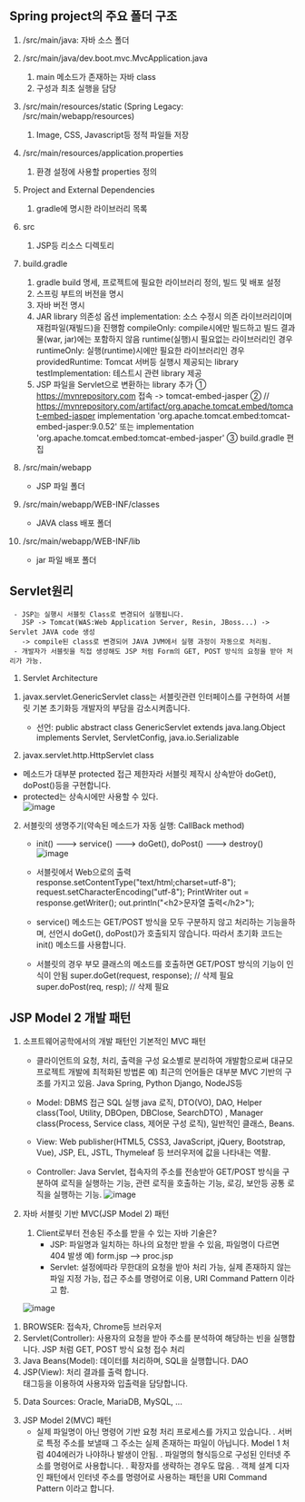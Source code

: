 ## Spring project의 주요 폴더 구조

1. /src/main/java: 자바 소스 폴더

2. /src/main/java/dev.boot.mvc.MvcApplication.java
   1) main 메소드가 존재하는 자바 class
   2) 구성과 최초 실행을 담당

3. /src/main/resources/static (Spring Legacy: /src/main/webapp/resources)
   1) Image, CSS, Javascript등 정적 파일들 저장

4. /src/main/resources/application.properties
   1) 환경 설정에 사용할 properties 정의

5. Project and External Dependencies
   1) gradle에 명시한 라이브러리 목록

6. src
   1) JSP등 리소스 디렉토리

7. build.gradle
   1) gradle build 명세, 프로젝트에 필요한 라이브러리 정의, 빌드 및 배포 설정
   2) 스프링 부트의 버전을 명시
   3) 자바 버전 명시
   4) JAR library 의존성 옵션
       implementation: 소스 수정시 의존 라이브러리이며 재컴파일(재빌드)을 진행함
       compileOnly: compile시에만 빌드하고 빌드 결과물(war, jar)에는 포함하지 않음
                         runtime(실행)시 필요없는 라이브러리인 경우 
       runtimeOnly: 실행(runtime)시에만 필요한 라이브러리인 경우
       providedRuntime: Tomcat 서버등 실행시 제공되는 library
       testImplementation: 테스트시 관련 library 제공
   5) JSP 파일을 Servlet으로 변환하는 library 추가
      ① https://mvnrepository.com 접속 -> tomcat-embed-jasper
      ② // https://mvnrepository.com/artifact/org.apache.tomcat.embed/tomcat-embed-jasper
          implementation 'org.apache.tomcat.embed:tomcat-embed-jasper:9.0.52'
          또는
          implementation 'org.apache.tomcat.embed:tomcat-embed-jasper'
      ③ build.gradle 편집
 8. /src/main/webapp
     - JSP 파일 폴더
  
 9. /src/main/webapp/WEB-INF/classes
     - JAVA class 배포 폴더

 10. /src/main/webapp/WEB-INF/lib
     - jar 파일 배포 폴더

## Servlet원리
     - JSP는 실행시 서블릿 Class로 변경되어 실행됩니다.
       JSP -> Tomcat(WAS:Web Application Server, Resin, JBoss...) -> Servlet JAVA code 생성
       -> compile된 class로 변경되어 JAVA JVM에서 실행 과정이 자동으로 처리됨.
     - 개발자가 서블릿을 직접 생성해도 JSP 처럼 Form의 GET, POST 방식의 요청을 받아 처리가 가능.
 
1. Servlet Architecture
1) javax.servlet.GenericServlet class는 서블릿관련 인터페이스를 구현하여
   서블릿 기본 초기화등 개발자의 부담을 감소시켜줍니다.
    - 선언: public abstract class GenericServlet extends java.lang.Object  implements Servlet, ServletConfig, java.io.Serializable

2) javax.servlet.http.HttpServlet class
  - 메소드가 대부분 protected 접근 제한자라 서블릿 제작시 상속받아
    doGet(), doPost()등을 구현합니다.
  - protected는 상속시에만 사용할 수 있다.<br>
![image](https://user-images.githubusercontent.com/84116509/154664621-da75c7c5-deb5-4d2f-b19e-56d1d99a18ec.png)
2. 서블릿의 생명주기(약속된 메소드가 자동 실행: CallBack method)
   - init() ---> service() ---> doGet(), doPost() ---> destroy()
   ![image](https://user-images.githubusercontent.com/84116509/154664679-471022ad-dcf0-4078-91dc-c2ad3d69817d.png)

   - 서블릿에서 Web으로의 출력
     response.setContentType("text/html;charset=utf-8");
     request.setCharacterEncoding("utf-8");
     PrintWriter out =  response.getWriter();
     out.println("\<h2>문자열 출력\</h2>");

   - service() 메소드는 GET/POST 방식을 모두 구분하지 않고 처리하는 기능을하며,
     선언시 doGet(), doPost()가 호출되지 않습니다. 따라서 초기화 코드는 init() 메소드를
     사용합니다.
 
   - 서블릿의 경우 부모 클래스의 메소드를 호출하면 GET/POST 방식의 기능이 인식이 안됨
     super.doGet(request, response); // 삭제 필요
     super.doPost(req, resp);           // 삭제 필요
     
## JSP Model 2 개발 패턴

1. 소프트웨어공학에서의 개발 패턴인 기본적인 MVC 패턴
   - 클라이언트의 요청, 처리, 출력을 구성 요소별로 분리하여 개발함으로써
     대규모 프로젝트 개발에 최적화된 방법론
      예) 최근의 언어들은 대부분 MVC 기반의 구조를 가지고 있음.
           Java Spring, Python Django, NodeJS등

   - Model: DBMS 접근 SQL 실행 java 로직, DTO(VO), DAO,
               Helper class(Tool, Utility, DBOpen, DBClose, SearchDTO)
               , Manager class(Process, Service class, 제어문 구성 로직), 일반적인 클래스, Beans.

   - View: Web publisher(HTML5, CSS3, JavaScript, jQuery, Bootstrap, Vue),
             JSP, EL, JSTL, Thymeleaf 등 브러우저에 값을 나타내는 역활.

   - Controller: Java Servlet, 접속자의 주소를 전송받아 GET/POST 방식을 구분하여
                   로직을 실행하는 기능, 관련 로직을 호출하는 기능, 로깅, 보안등 공통 로직을
                   실행하는 기능.
   ![image](https://user-images.githubusercontent.com/84116509/154664862-3ad4a3c9-fd2a-421d-b9d4-2281d1e2498f.png)

2. 자바 서블릿 기반  MVC(JSP Model 2) 패턴
   1) Client로부터 전송된 주소를 받을 수 있는 자바 기술은?
       - JSP: 파일명과 일치하는 하나의 요청만 받을 수 있음, 파일명이 다르면 404 발생
         예) form.jsp --> proc.jsp
       - Servlet: 설정에따라 무한대의 요청을 받아 처리 가능, 실제 존재하지 않는 파일 지정 가능,
         접근 주소를 명령어로 이용, URI Command Pattern 이라고 함. 

   ![image](https://user-images.githubusercontent.com/84116509/154664949-131afe11-74fb-47a9-b42f-246313eb3d7d.png)
1) BROWSER: 접속자, Chrome등 브러우저
2) Servlet(Controller): 사용자의 요청을 받아 주소를 분석하여 해당하는 빈을 실행합니다.
                            JSP 처럼 GET, POST 방식 요청 접수 처리
3) Java Beans(Model): 데이터를 처리하며, SQL을 실행합니다. DAO
4) JSP(View): 처리 결과를 출력 합니다.
                 <Form>태그등을 이용하여 사용자와 입출력을 담당합니다.
5) Data Sources: Oracle, MariaDB, MySQL, ...


3. JSP Model 2(MVC) 패턴
   - 실제 파일명이 아닌 명령어 기반 요청 처리 프로세스를 가지고 있습니다. 
    . 서버로 특정 주소를 보낼때 그 주소는 실제 존재하는 파일이 아닙니다.
      Model 1 처럼 404에러가 나야하나 발생이 안됨.
    . 파일명의 형식등으로 구성된 인터넷 주소를 명령어로 사용합니다.
    . 확장자를 생략하는 경우도 많음.
    . 객체 설계 디자인 패턴에서 인터넷 주소를 명령어로 사용하는 패턴을
      URI Command Pattern 이라고 합니다.
